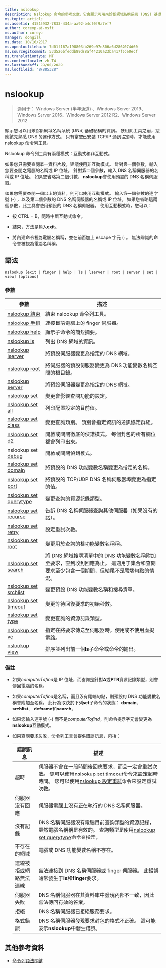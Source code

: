 ```yaml
---
title: nslookup
description: Nslookup 命令的參考文章，它會顯示可用來診斷網域名稱系統 (DNS) 基礎結構的資訊。
ms.topic: article
ms.assetid: 41516932-7833-434a-aa92-b4cf0f9a7ef7
author: coreyp-at-msft
ms.author: coreyp
manager: dongill
ms.date: 10/16/2017
ms.openlocfilehash: 7d01f167a198803db269e97e806a6d2867074d60
ms.sourcegitcommit: 53d526bfeddb89d28af44210a23ba417f6ce0ecf
ms.translationtype: MT
ms.contentlocale: zh-TW
ms.lasthandoff: 08/06/2020
ms.locfileid: "87885328"
---
```

# <a name="nslookup"></a>nslookup

> 適用于： Windows Server (半年通道) 、Windows Server 2019、Windows Server 2016、Windows Server 2012 R2、Windows Server 2012

顯示您可以用來診斷網域名稱系統 (DNS) 基礎結構的資訊。 使用此工具之前，您應該先熟悉 DNS 的運作方式。 只有當您已安裝 TCP/IP 通訊協定時，才能使用 nslookup 命令列工具。

Nslookup 命令列工具有兩種模式：互動式和非互動式。

如果您只需要查閱單一資料片段，建議使用非互動模式。 針對第一個參數，輸入您要查閱之電腦的名稱或 IP 位址。 針對第二個參數，輸入 DNS 名稱伺服器的名稱或 IP 位址。 如果您省略第二個引數， **nslookup**會使用預設的 DNS 名稱伺服器。

如果您需要查閱一個以上的資料，則可以使用互動模式。 輸入第一個參數的連字號 (-) ，以及第二個參數的 DNS 名稱伺服器的名稱或 IP 位址。 如果您省略這兩個參數，此工具會使用預設的 DNS 名稱伺服器。 使用互動模式時，您可以：

- 按 CTRL + B，隨時中斷互動式命令。

- 結束，方法是輸入**exit**。

- 將內建命令視為電腦名稱稱，並在前面加上 escape 字元 (\) 。 無法辨識的命令會被視為電腦名稱稱。

## <a name="syntax"></a>語法

```
nslookup [exit | finger | help | ls | lserver | root | server | set | view] [options]
```

### <a name="parameters"></a>參數

| 參數 | 描述 |
| --------- | ----------- |
| [nslookup 結束](nslookup-exit-command.md) | 結束 nslookup 命令列工具。 |
| [nslookup 手指](nslookup-finger-command.md) | 連接目前電腦上的 finger 伺服器。 |
| [nslookup help](nslookup-help.md) | 顯示子命令的簡短摘要。 |
| [nslookup ls](nslookup-ls.md) | 列出 DNS 網域的資訊。 |
| [nslookup lserver](nslookup-lserver.md) | 將預設伺服器變更為指定的 DNS 網域。 |
| [nslookup root](nslookup-root.md) | 將伺服器的預設伺服器變更為 DNS 功能變數名稱空間的根目錄。 |
| [nslookup server](nslookup-server.md) | 將預設伺服器變更為指定的 DNS 網域。 |
| [nslookup set](nslookup-set.md) | 變更會影響查閱功能的設定。 |
| [nslookup set all](nslookup-set-all.md) | 列印配置設定的目前值。 |
| [nslookup set class](nslookup-set-class.md) | 變更查詢類別。 類別會指定資訊的通訊協定群組。 |
| [nslookup set d2](nslookup-set-d2.md) | 開啟或關閉徹底的偵錯模式。 每個封包的所有欄位都會列印出來。 |
| [nslookup set debug](nslookup-set-debug.md) | 開啟或關閉偵錯模式。 |
| [nslookup set domain](nslookup-set-domain.md) | 將預設的 DNS 功能變數名稱變更為指定的名稱。 |
| [nslookup set port](nslookup-set-port.md) | 將預設的 TCP/UDP DNS 名稱伺服器埠變更為指定的值。 |
| [nslookup set querytype](nslookup-set-querytype.md) | 變更查詢的資源記錄類型。 |
| [nslookup set recurse](nslookup-set-recurse.md) | 告訴 DNS 名稱伺服器查詢其他伺服器（如果沒有的話）。 |
| [nslookup set retry](nslookup-set-retry.md) | 設定重試次數。 |
| [nslookup set root](nslookup-set-root.md) | 變更用於查詢的根功能變數名稱稱。 |
| [nslookup set search](nslookup-set-search.md) | 將 DNS 網域搜尋清單中的 DNS 功能變數名稱附加至要求，直到收到回應為止。 這適用于集合和查閱要求至少包含一個期間，但結尾不是尾端句點的情況。 |
| [nslookup set srchlist](nslookup-set-srchlist.md) | 變更預設 DNS 功能變數名稱和搜尋清單。 |
| [nslookup set timeout](nslookup-set-timeout.md) | 變更等待回復要求的初始秒數。 |
| [nslookup set type](nslookup-set-type.md) | 變更查詢的資源記錄類型。 |
| [nslookup set vc](nslookup-set-vc.md) | 指定在將要求傳送至伺服器時，使用或不使用虛擬電路。 |
| [nslookup view](nslookup-view.md) | 排序並列出前一個**ls**子命令或命令的輸出。 |

### <a name="remarks"></a>備註

- 如果*computerTofind*是 IP 位址，而查詢是針對**A**或**PTR**資源記錄類型，則會傳回電腦的名稱。

- 如果*computerTofind*是名稱，而且沒有尾端句點，則預設的 DNS 功能變數名稱會附加至名稱。 此行為取決於下列**set**子命令的狀態： **domain**、 **srchlist**、 **defname**和**search**。

- 如果您輸入連字號 (-) 而不是*computerTofind*，則命令提示字元會變更為**nslookup**互動模式。

- 如果查閱要求失敗，命令列工具會提供錯誤訊息，包括：

  | 錯誤訊息 | 描述 |
  | ------------- | ----------- |
  | 超時 |伺服器不會在一段時間後回應要求，而且一定會重試次數。 您可以使用[nslookup set timeout](nslookup-set-timeout.md)命令來設定超時時間。 您可以使用[nslookup 設定重試](nslookup-set-retry.md)命令來設定重試次數。 |
  | 伺服器沒有回應 | 伺服器電腦上沒有正在執行的 DNS 名稱伺服器。 |
  | 沒有記錄 | DNS 名稱伺服器沒有電腦目前查詢類型的資源記錄，雖然電腦名稱稱是有效的。 查詢類型是使用[nslookup set querytype](nslookup-set-querytype.md)命令來指定。 |
  | 不存在的網域 | 電腦或 DNS 功能變數名稱不存在。 |
  | 連線被拒或網路無法連線 | 無法連接到 DNS 名稱伺服器或 finger 伺服器。 此錯誤通常發生于**ls**和**finger**要求。 |
  | 伺服器失敗 | DNS 名稱伺服器在其資料庫中發現內部不一致，因此無法傳回有效的答案。 |
  | 拒絕 | DNS 名稱伺服器已拒絕服務要求。 |
  | 格式錯誤 | DNS 名稱伺服器發現要求封包的格式不正確。 這可能表示**nslookup**中發生錯誤。 |

## <a name="additional-references"></a>其他參考資料

- [命令列語法關鍵](command-line-syntax-key.md)
